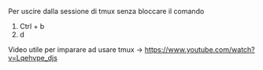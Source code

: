 Per uscire dalla sessione di tmux senza bloccare il comando 

1) Ctrl + b
2) d

Video utile per imparare ad usare tmux -> https://www.youtube.com/watch?v=Lqehvpe_djs
